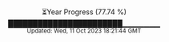 <p align="center">
⏳Year Progress (77.74 %) <br>
███████████████████████▁▁▁▁▁▁▁ <br>
<sub>Updated: Wed, 11 Oct 2023 18:21:44 GMT</sub>
</p>

